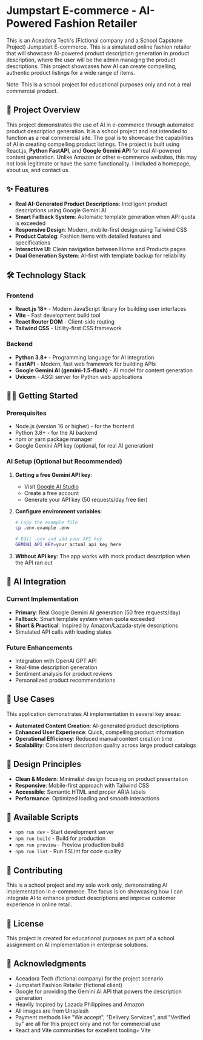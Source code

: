 # Jumpstart E-commerce - AI-Powered Fashion Retailer

This is an Aceadora Tech's (Fictional company and a School Capstone Project) Jumpstart E-commerce. This is a simulated online fashion retailer that will showcase AI-powered product description generation in product description, where the user will be the admin managing the product descriptions. This project showcases how AI can create compelling, authentic product listings for a wide range of items.

Note: This is a school project for educational purposes only and not a real commercial product.

## 🚀 Project Overview

This project demonstrates the use of AI in e-commerce through automated product description generation. It is a school project and not intended to function as a real commercial site. The goal is to showcase the capabilities of AI in creating compelling product listings. The project is built using React.js, **Python FastAPI**, and **Google Gemini API** for real AI-powered content generation. Unlike Amazon or other e-commerce websites, this may not look legitimate or have the same functionality. I included a homepage, about us, and contact us.

## ✨ Features

- **Real AI-Generated Product Descriptions**: Intelligent product descriptions using Google Gemini AI
- **Smart Fallback System**: Automatic template generation when API quota is exceeded
- **Responsive Design**: Modern, mobile-first design using Tailwind CSS
- **Product Catalog**: Fashion items with detailed features and specifications
- **Interactive UI**: Clean navigation between Home and Products pages
- **Dual Generation System**: AI-first with template backup for reliability

## 🛠️ Technology Stack

### Frontend
- **React.js 18+** - Modern JavaScript library for building user interfaces
- **Vite** - Fast development build tool
- **React Router DOM** - Client-side routing
- **Tailwind CSS** - Utility-first CSS framework

### Backend
- **Python 3.8+** - Programming language for AI integration
- **FastAPI** - Modern, fast web framework for building APIs
- **Google Gemini AI (gemini-1.5-flash)** - AI model for content generation
- **Uvicorn** - ASGI server for Python web applications

## 🏃‍♂️ Getting Started

### Prerequisites

- Node.js (version 16 or higher) - for the frontend
- Python 3.8+ - for the AI backend
- npm or yarn package manager
- Google Gemini API key (optional, for real AI generation)

### AI Setup (Optional but Recommended)

1. **Getting a free Gemini API key**:
   - Visit [Google AI Studio](https://makersuite.google.com/app/apikey)
   - Create a free account
   - Generate your API key (50 requests/day free tier)

2. **Configure environment variables**:
   ```bash
   # Copy the example file
   cp .env.example .env
   
   # Edit .env and add your API key
   GEMINI_API_KEY=your_actual_api_key_here
   ```

3. **Without API key**: The app works with mock product description when the API ran out

## 🤖 AI Integration

### Current Implementation
- **Primary**: Real Google Gemini AI generation (50 free requests/day)
- **Fallback**: Smart template system when quota exceeded
- **Short & Practical**: Inspired by Amazon/Lazada-style descriptions
- Simulated API calls with loading states

### Future Enhancements
- Integration with OpenAI GPT API
- Real-time description generation
- Sentiment analysis for product reviews
- Personalized product recommendations

## 🎯 Use Cases

This application demonstrates AI implementation in several key areas:
- **Automated Content Creation**: AI-generated product descriptions
- **Enhanced User Experience**: Quick, compelling product information
- **Operational Efficiency**: Reduced manual content creation time
- **Scalability**: Consistent description quality across large product catalogs



## 🎨 Design Principles

- **Clean & Modern**: Minimalist design focusing on product presentation
- **Responsive**: Mobile-first approach with Tailwind CSS
- **Accessible**: Semantic HTML and proper ARIA labels
- **Performance**: Optimized loading and smooth interactions

## 📝 Available Scripts

- `npm run dev` - Start development server
- `npm run build` - Build for production
- `npm run preview` - Preview production build
- `npm run lint` - Run ESLint for code quality

## 🤝 Contributing

This is a school project and my sole work only, demonstrating AI implementation in e-commerce. The focus is on showcasing how I can integrate AI to enhance product descriptions and improve customer experience in online retail.

## 📄 License

This project is created for educational purposes as part of a school assignment on AI implementation in enterprise solutions.

## 🙏 Acknowledgments

- Aceadora Tech (fictional company) for the project scenario
- Jumpstart Fashion Retailer (fictional client) 
- Google for providing the Gemini AI API that powers the description generation
- Heavily Inspired by Lazada Philippines and Amazon
- All images are from Unsplash 
- Payment methods like "We accept", "Delivery Services", and "Verified by" are all for this project only and not for commercial use
- React and Vite communities for excellent tooling+ Vite